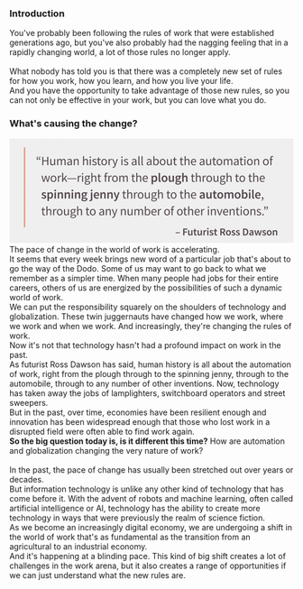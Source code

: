 ### Introduction
You've probably been following the rules of work that were established generations ago, but you've also probably had the nagging feeling that in a rapidly changing world, a lot of those rules no longer apply.  <br><br> 
What nobody has told you is that there was a completely new set of rules for how you work, how you learn, and how you live your life.  <br>
And you have the opportunity to take advantage of those new rules, so you can not only be effective in your work, but you can love what you do.  <br>

### What's causing the change?
![img.png](img.png) <br>
The pace of change in the world of work is accelerating.  <br>
It seems that every week brings new word of a particular job that's about to go the way of the Dodo. Some of us may want to go back to what we remember as a simpler time. When many people had jobs for their entire careers, others of us are energized by the possibilities of such a dynamic world of work. <br> 
We can put the responsibility squarely on the shoulders of technology and globalization. These twin juggernauts have changed how we work, where we work and when we work. And increasingly, they're changing the rules of work.  <br>
Now it's not that technology hasn't had a profound impact on work in the past.  <br>
As futurist Ross Dawson has said, human history is all about the automation of work, right from the plough through to the spinning jenny, through to the automobile, through to any number of other inventions. Now, technology has taken away the jobs of lamplighters, switchboard operators and street sweepers.  <br>
But in the past, over time, economies have been resilient enough and innovation has been widespread enough that those who lost work in a disrupted field were often able to find work again. <br>
**So the big question today is, is it different this time?** How are automation and globalization changing the very nature of work?  <br>
 <br>
In the past, the pace of change has usually been stretched out over years or decades. <br> 
But information technology is unlike any other kind of technology that has come before it. With the advent of robots and machine learning, often called artificial intelligence or AI, technology has the ability to create more technology in ways that were previously the realm of science fiction. <br> 
As we become an increasingly digital economy, we are undergoing a shift in the world of work that's as fundamental as the transition from an agricultural to an industrial economy.  <br>
And it's happening at a blinding pace. This kind of big shift creates a lot of challenges in the work arena, but it also creates a range of opportunities if we can just understand what the new rules are. <br>